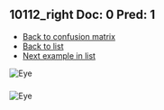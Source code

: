 ## 10112_right Doc: 0 Pred: 1
- [Back to confusion matrix](https://github.com/juliandewit/kaggle_retinopathy/blob/master/matrix.md)
- [Back to list](https://github.com/juliandewit/kaggle_retinopathy/blob/master/lists/01/list.md)
- [Next example in list](https://github.com/juliandewit/kaggle_retinopathy/blob/master/lists/01/10/10183_right.md)

![Eye](https://retinopaty.blob.core.windows.net/size1024/10112_right_0.jpeg)

### 

![Eye]()
